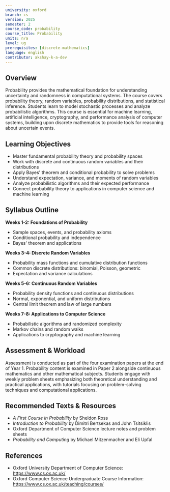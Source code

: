 ```yaml
---
university: oxford
branch: cs
version: 2025
semester: 2
course_code: probability
course_title: Probability
units: n/a
level: ug
prerequisites: [discrete-mathematics]
language: english
contributor: akshay-k-a-dev
---
```


## Overview

Probability provides the mathematical foundation for understanding uncertainty and randomness in computational systems. The course covers probability theory, random variables, probability distributions, and statistical inference. Students learn to model stochastic processes and analyze probabilistic algorithms. This course is essential for machine learning, artificial intelligence, cryptography, and performance analysis of computer systems, building upon discrete mathematics to provide tools for reasoning about uncertain events.

## Learning Objectives

- Master fundamental probability theory and probability spaces
- Work with discrete and continuous random variables and their distributions
- Apply Bayes' theorem and conditional probability to solve problems
- Understand expectation, variance, and moments of random variables
- Analyze probabilistic algorithms and their expected performance
- Connect probability theory to applications in computer science and machine learning

## Syllabus Outline

**Weeks 1-2: Foundations of Probability**
- Sample spaces, events, and probability axioms
- Conditional probability and independence
- Bayes' theorem and applications

**Weeks 3-4: Discrete Random Variables**
- Probability mass functions and cumulative distribution functions
- Common discrete distributions: binomial, Poisson, geometric
- Expectation and variance calculations

**Weeks 5-6: Continuous Random Variables**
- Probability density functions and continuous distributions
- Normal, exponential, and uniform distributions
- Central limit theorem and law of large numbers

**Weeks 7-8: Applications to Computer Science**
- Probabilistic algorithms and randomized complexity
- Markov chains and random walks
- Applications to cryptography and machine learning

## Assessment & Workload

Assessment is conducted as part of the four examination papers at the end of Year 1. Probability content is examined in Paper 2 alongside continuous mathematics and other mathematical subjects. Students engage with weekly problem sheets emphasizing both theoretical understanding and practical applications, with tutorials focusing on problem-solving techniques and computational applications.

## Recommended Texts & Resources

- *A First Course in Probability* by Sheldon Ross
- *Introduction to Probability* by Dimitri Bertsekas and John Tsitsiklis
- Oxford Department of Computer Science lecture notes and problem sheets
- *Probability and Computing* by Michael Mitzenmacher and Eli Upfal

## References

- Oxford University Department of Computer Science: https://www.cs.ox.ac.uk/
- Oxford Computer Science Undergraduate Course Information: https://www.cs.ox.ac.uk/teaching/courses/
